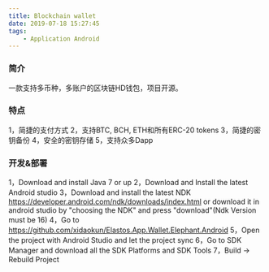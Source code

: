```yaml
---
title: Blockchain wallet
date: 2019-07-18 15:27:45
tags: 
    - Application Android
---
```


### 简介
一款支持多币种，多账户的区块链HD钱包，项目开源。


### 特点
1，简捷的支付方式
2，支持BTC, BCH, ETH和所有ERC-20 tokens
3，简捷的密钥备份
4，安全的密钥存储
5，支持众多Dapp


### 开发&部署
1，Download and install Java 7 or up
2，Download and Install the latest Android studio
3，Download and install the latest NDK https://developer.android.com/ndk/downloads/index.html or download it in android studio by "choosing the NDK" and press "download"(Ndk Version must be 16)
4，Go to https://github.com/xidaokun/Elastos.App.Wallet.Elephant.Android
5，Open the project with Android Studio and let the project sync
6，Go to SDK Manager and download all the SDK Platforms and SDK Tools
7，Build -> Rebuild Project